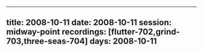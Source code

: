 
---
title: 2008-10-11
date:  2008-10-11
session: midway-point
recordings: [flutter-702,grind-703,three-seas-704]
days: 2008-10-11
---
